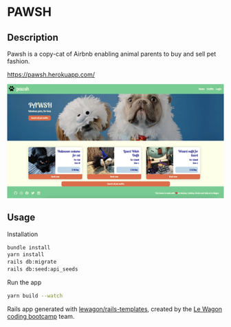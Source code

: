 # PAWSH

## Description

Pawsh is a copy-cat of Airbnb enabling animal parents to buy and sell pet fashion.

https://pawsh.herokuapp.com/

![Pawch landing page](/app/assets/images/Pawsh_landing.png?raw=true)

## Usage

Installation
```bash
bundle install
yarn install
rails db:migrate
rails db:seed:api_seeds
```
Run the app
```bash
yarn build --watch
```

Rails app generated with [lewagon/rails-templates](https://github.com/lewagon/rails-templates), created by the [Le Wagon coding bootcamp](https://www.lewagon.com) team.
